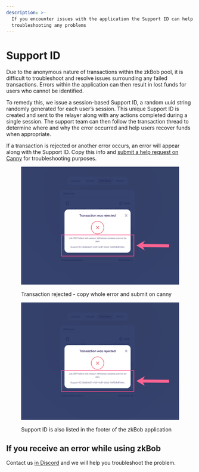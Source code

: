 ```yaml
---
description: >-
  If you encounter issues with the application the Support ID can help with
  troubleshooting any problems
---
```


# Support ID

Due to the anonymous nature of transactions within the zkBob pool, it is difficult to troubleshoot and resolve issues surrounding any failed transactions. Errors within the application can then result in lost funds for users who cannot be identified.&#x20;

To remedy this, we issue a session-based Support ID,  a random uuid string randomly generated for each user’s session. This unique Support ID is created and sent to the relayer along with any actions completed during a single session. The support team can then follow the transaction thread to determine where and why the error occurred and help users recover funds when appropriate.&#x20;

If a transaction is rejected or another error occurs, an error will appear along with the Support ID. Copy this info and [submit a help request on Canny](support-id.md#if-you-receive-an-error-while-using-zkbob) for troubleshooting purposes.

<figure><img src="../.gitbook/assets/support-id.png" alt=""><figcaption><p>Transaction rejected - copy whole error and submit on canny</p></figcaption></figure>

<figure><img src="../.gitbook/assets/support-ID.png" alt=""><figcaption><p>Support ID is also listed in the footer of the zkBob application</p></figcaption></figure>

## If you receive an error while using zkBob

Contact us [in Discord](https://discord.gg/zkbob) and we will help you troubleshoot the problem.





